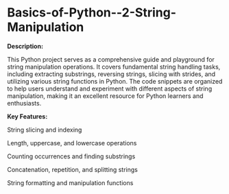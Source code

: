 # Basics-of-Python--2-String-Manipulation

**Description:**

This Python project serves as a comprehensive guide and playground for string manipulation operations. It covers fundamental string handling tasks, including extracting substrings, reversing strings, slicing with strides, and utilizing various string functions in Python. The code snippets are organized to help users understand and experiment with different aspects of string manipulation, making it an excellent resource for Python learners and enthusiasts.

**Key Features:**

String slicing and indexing

Length, uppercase, and lowercase operations

Counting occurrences and finding substrings

Concatenation, repetition, and splitting strings

String formatting and manipulation functions
